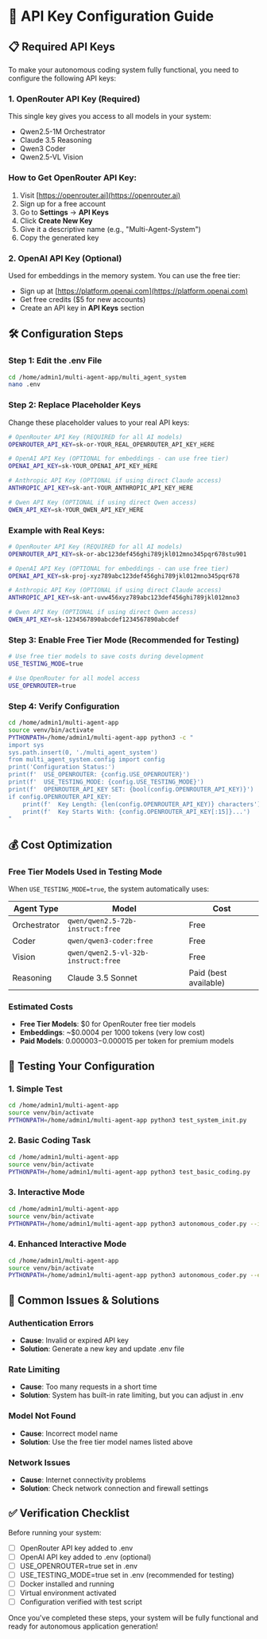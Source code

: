 # 🔧 API Key Configuration Guide

## 📋 Required API Keys

To make your autonomous coding system fully functional, you need to configure the following API keys:

### **1. OpenRouter API Key (Required)**
This single key gives you access to all models in your system:
- Qwen2.5-1M Orchestrator
- Claude 3.5 Reasoning
- Qwen3 Coder
- Qwen2.5-VL Vision

### **How to Get OpenRouter API Key:**
1. Visit [https://openrouter.ai](https://openrouter.ai)
2. Sign up for a free account
3. Go to **Settings** → **API Keys**
4. Click **Create New Key**
5. Give it a descriptive name (e.g., "Multi-Agent-System")
6. Copy the generated key

### **2. OpenAI API Key (Optional)**
Used for embeddings in the memory system. You can use the free tier:
- Sign up at [https://platform.openai.com](https://platform.openai.com)
- Get free credits ($5 for new accounts)
- Create an API key in **API Keys** section

## 🛠️ Configuration Steps

### **Step 1: Edit the .env File**
```bash
cd /home/admin1/multi-agent-app/multi_agent_system
nano .env
```

### **Step 2: Replace Placeholder Keys**
Change these placeholder values to your real API keys:

```bash
# OpenRouter API Key (REQUIRED for all AI models)
OPENROUTER_API_KEY=sk-or-YOUR_REAL_OPENROUTER_API_KEY_HERE

# OpenAI API Key (OPTIONAL for embeddings - can use free tier)
OPENAI_API_KEY=sk-YOUR_OPENAI_API_KEY_HERE

# Anthropic API Key (OPTIONAL if using direct Claude access)
ANTHROPIC_API_KEY=sk-ant-YOUR_ANTHROPIC_API_KEY_HERE

# Qwen API Key (OPTIONAL if using direct Qwen access)
QWEN_API_KEY=sk-YOUR_QWEN_API_KEY_HERE
```

### **Example with Real Keys:**
```bash
# OpenRouter API Key (REQUIRED for all AI models)
OPENROUTER_API_KEY=sk-or-abc123def456ghi789jkl012mno345pqr678stu901

# OpenAI API Key (OPTIONAL for embeddings - can use free tier)
OPENAI_API_KEY=sk-proj-xyz789abc123def456ghi789jkl012mno345pqr678

# Anthropic API Key (OPTIONAL if using direct Claude access)
ANTHROPIC_API_KEY=sk-ant-uvw456xyz789abc123def456ghi789jkl012mno3

# Qwen API Key (OPTIONAL if using direct Qwen access)
QWEN_API_KEY=sk-1234567890abcdef1234567890abcdef
```

### **Step 3: Enable Free Tier Mode (Recommended for Testing)**
```bash
# Use free tier models to save costs during development
USE_TESTING_MODE=true

# Use OpenRouter for all model access
USE_OPENROUTER=true
```

### **Step 4: Verify Configuration**
```bash
cd /home/admin1/multi-agent-app
source venv/bin/activate
PYTHONPATH=/home/admin1/multi-agent-app python3 -c "
import sys
sys.path.insert(0, './multi_agent_system')
from multi_agent_system.config import config
print('Configuration Status:')
print(f'  USE_OPENROUTER: {config.USE_OPENROUTER}')
print(f'  USE_TESTING_MODE: {config.USE_TESTING_MODE}')
print(f'  OPENROUTER_API_KEY SET: {bool(config.OPENROUTER_API_KEY)}')
if config.OPENROUTER_API_KEY:
    print(f'  Key Length: {len(config.OPENROUTER_API_KEY)} characters')
    print(f'  Key Starts With: {config.OPENROUTER_API_KEY[:15]}...')
"
```

## 💰 Cost Optimization

### **Free Tier Models Used in Testing Mode**
When `USE_TESTING_MODE=true`, the system automatically uses:

| Agent Type | Model | Cost |
|------------|-------|------|
| Orchestrator | `qwen/qwen2.5-72b-instruct:free` | Free |
| Coder | `qwen/qwen3-coder:free` | Free |
| Vision | `qwen/qwen2.5-vl-32b-instruct:free` | Free |
| Reasoning | Claude 3.5 Sonnet | Paid (best available) |

### **Estimated Costs**
- **Free Tier Models**: $0 for OpenRouter free tier models
- **Embeddings**: ~$0.0004 per 1000 tokens (very low cost)
- **Paid Models**: $0.000003-$0.000015 per token for premium models

## 🎯 Testing Your Configuration

### **1. Simple Test**
```bash
cd /home/admin1/multi-agent-app
source venv/bin/activate
PYTHONPATH=/home/admin1/multi-agent-app python3 test_system_init.py
```

### **2. Basic Coding Task**
```bash
cd /home/admin1/multi-agent-app
source venv/bin/activate
PYTHONPATH=/home/admin1/multi-agent-app python3 test_basic_coding.py
```

### **3. Interactive Mode**
```bash
cd /home/admin1/multi-agent-app
source venv/bin/activate
PYTHONPATH=/home/admin1/multi-agent-app python3 autonomous_coder.py --interactive
```

### **4. Enhanced Interactive Mode**
```bash
cd /home/admin1/multi-agent-app
source venv/bin/activate
PYTHONPATH=/home/admin1/multi-agent-app python3 autonomous_coder.py --enhanced
```

## 🚨 Common Issues & Solutions

### **Authentication Errors**
- **Cause**: Invalid or expired API key
- **Solution**: Generate a new key and update .env file

### **Rate Limiting**
- **Cause**: Too many requests in a short time
- **Solution**: System has built-in rate limiting, but you can adjust in .env

### **Model Not Found**
- **Cause**: Incorrect model name
- **Solution**: Use the free tier model names listed above

### **Network Issues**
- **Cause**: Internet connectivity problems
- **Solution**: Check network connection and firewall settings

## ✅ Verification Checklist

Before running your system:

- [ ] OpenRouter API key added to .env
- [ ] OpenAI API key added to .env (optional)
- [ ] USE_OPENROUTER=true set in .env
- [ ] USE_TESTING_MODE=true set in .env (recommended for testing)
- [ ] Docker installed and running
- [ ] Virtual environment activated
- [ ] Configuration verified with test script

Once you've completed these steps, your system will be fully functional and ready for autonomous application generation!